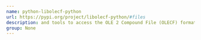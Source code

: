 ```yaml
---
name: python-libolecf-python
url: https://pypi.org/project/libolecf-python/#files
description: and tools to access the OLE 2 Compound File (OLECF) format. URL : https://pypi.org/project/libolecf-python/#files Groups : None
group: None
---
```

